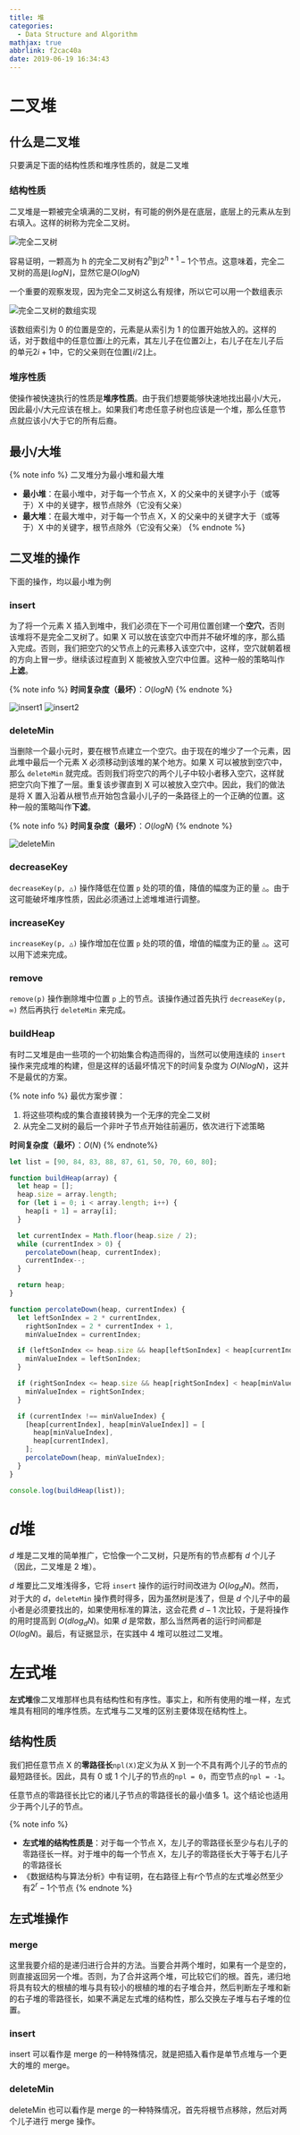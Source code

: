 ```yaml
---
title: 堆
categories:
  - Data Structure and Algorithm
mathjax: true
abbrlink: f2cac40a
date: 2019-06-19 16:34:43
---
```


# 二叉堆

## 什么是二叉堆

只要满足下面的结构性质和堆序性质的，就是二叉堆

### 结构性质

二叉堆是一颗被完全填满的二叉树，有可能的例外是在底层，底层上的元素从左到右填入。这样的树称为完全二叉树。

![完全二叉树](https://blog-images-1258719270.cos.ap-shanghai.myqcloud.com/%E6%95%B0%E6%8D%AE%E7%BB%93%E6%9E%84%E4%B8%8E%E7%AE%97%E6%B3%95/%E5%A0%86/%E5%AE%8C%E5%85%A8%E4%BA%8C%E5%8F%89%E6%A0%91.png)

容易证明，一颗高为 h 的完全二叉树有$2^h$到$2^{h+1} - 1$个节点。这意味着，完全二叉树的高是$\lfloor logN \rfloor$，显然它是$O(logN)$

一个重要的观察发现，因为完全二叉树这么有规律，所以它可以用一个数组表示

![完全二叉树的数组实现](https://blog-images-1258719270.cos.ap-shanghai.myqcloud.com/%E6%95%B0%E6%8D%AE%E7%BB%93%E6%9E%84%E4%B8%8E%E7%AE%97%E6%B3%95/%E5%A0%86/%E5%AE%8C%E5%85%A8%E4%BA%8C%E5%8F%89%E6%A0%91%E7%9A%84%E6%95%B0%E7%BB%84%E5%AE%9E%E7%8E%B0.png)

该数组索引为 0 的位置是空的，元素是从索引为 1 的位置开始放入的。这样的话，对于数组中的任意位置$i$上的元素，其左儿子在位置$2i$上，右儿子在左儿子后的单元$2i+1$中，它的父亲则在位置$\lfloor i/2 \rfloor$上。

### 堆序性质

使操作被快速执行的性质是**堆序性质**。由于我们想要能够快速地找出最小/大元，因此最小/大元应该在根上。如果我们考虑任意子树也应该是一个堆，那么任意节点就应该小/大于它的所有后裔。

## 最小/大堆

{% note info %}
二叉堆分为最小堆和最大堆

- **最小堆**：在最小堆中，对于每一个节点 X，X 的父亲中的关键字小于（或等于）X 中的关键字，根节点除外（它没有父亲）
- **最大堆**：在最大堆中，对于每一个节点 X，X 的父亲中的关键字大于（或等于）X 中的关键字，根节点除外（它没有父亲）
  {% endnote %}

## 二叉堆的操作

下面的操作，均以最小堆为例

### insert

为了将一个元素 X 插入到堆中，我们必须在下一个可用位置创建一个**空穴**，否则该堆将不是完全二叉树了。如果 X 可以放在该空穴中而并不破坏堆的序，那么插入完成。否则，我们把空穴的父节点上的元素移入该空穴中，这样，空穴就朝着根的方向上冒一步。继续该过程直到 X 能被放入空穴中位置。这种一般的策略叫作**上滤**。

{% note info %}
**时间复杂度（最坏）**：$O(logN)$
{% endnote %}

![insert1](https://blog-images-1258719270.cos.ap-shanghai.myqcloud.com/%E6%95%B0%E6%8D%AE%E7%BB%93%E6%9E%84%E4%B8%8E%E7%AE%97%E6%B3%95/%E5%A0%86/insert1.png)
![insert2](https://blog-images-1258719270.cos.ap-shanghai.myqcloud.com/%E6%95%B0%E6%8D%AE%E7%BB%93%E6%9E%84%E4%B8%8E%E7%AE%97%E6%B3%95/%E5%A0%86/insert2.png)

### deleteMin

当删除一个最小元时，要在根节点建立一个空穴。由于现在的堆少了一个元素，因此堆中最后一个元素 X 必须移动到该堆的某个地方。如果 X 可以被放到空穴中，那么 `deleteMin` 就完成。否则我们将空穴的两个儿子中较小者移入空穴，这样就把空穴向下推了一层。重复该步骤直到 X 可以被放入空穴中。因此，我们的做法是将 X 置入沿着从根节点开始包含最小儿子的一条路径上的一个正确的位置。这种一般的策略叫作**下滤**。

{% note info %}
**时间复杂度（最坏）**：$O(logN)$
{% endnote %}

![deleteMin](https://blog-images-1258719270.cos.ap-shanghai.myqcloud.com/%E6%95%B0%E6%8D%AE%E7%BB%93%E6%9E%84%E4%B8%8E%E7%AE%97%E6%B3%95/%E5%A0%86/deleteMin.png)

### decreaseKey

`decreaseKey(p, △)` 操作降低在位置 `p` 处的项的值，降值的幅度为正的量 `△`。由于这可能破坏堆序性质，因此必须通过上滤堆堆进行调整。

### increaseKey

`increaseKey(p, △)` 操作增加在位置 `p` 处的项的值，增值的幅度为正的量 `△`。这可以用下滤来完成。

### remove

`remove(p)` 操作删除堆中位置 `p` 上的节点。该操作通过首先执行 `decreaseKey(p, ∞)` 然后再执行 `deleteMin` 来完成。

### buildHeap

有时二叉堆是由一些项的一个初始集合构造而得的，当然可以使用连续的 `insert` 操作来完成堆的构建，但是这样的话最坏情况下的时间复杂度为 $O(NlogN)$，这并不是最优的方案。

{% note info %}
最优方案步骤：

1. 将这些项构成的集合直接转换为一个无序的完全二叉树
2. 从完全二叉树的最后一个非叶子节点开始往前遍历，依次进行下滤策略

**时间复杂度（最坏）**：$O(N)$
{% endnote%}

```js
let list = [90, 84, 83, 88, 87, 61, 50, 70, 60, 80];

function buildHeap(array) {
  let heap = [];
  heap.size = array.length;
  for (let i = 0; i < array.length; i++) {
    heap[i + 1] = array[i];
  }

  let currentIndex = Math.floor(heap.size / 2);
  while (currentIndex > 0) {
    percolateDown(heap, currentIndex);
    currentIndex--;
  }

  return heap;
}

function percolateDown(heap, currentIndex) {
  let leftSonIndex = 2 * currentIndex,
    rightSonIndex = 2 * currentIndex + 1,
    minValueIndex = currentIndex;

  if (leftSonIndex <= heap.size && heap[leftSonIndex] < heap[currentIndex]) {
    minValueIndex = leftSonIndex;
  }

  if (rightSonIndex <= heap.size && heap[rightSonIndex] < heap[minValueIndex]) {
    minValueIndex = rightSonIndex;
  }

  if (currentIndex !== minValueIndex) {
    [heap[currentIndex], heap[minValueIndex]] = [
      heap[minValueIndex],
      heap[currentIndex],
    ];
    percolateDown(heap, minValueIndex);
  }
}

console.log(buildHeap(list));
```

# $d$堆

$d$ 堆是二叉堆的简单推广，它恰像一个二叉树，只是所有的节点都有 $d$ 个儿子（因此，二叉堆是 2 堆）。

$d$ 堆要比二叉堆浅得多，它将 `insert` 操作的运行时间改进为 $O(log_dN)$。然而，对于大的 $d$，`deleteMin` 操作费时得多，因为虽然树是浅了，但是 $d$ 个儿子中的最小者是必须要找出的，如果使用标准的算法，这会花费 $d-1$ 次比较，于是将操作的用时提高到 $O(dlog_dN)$。如果 $d$ 是常数，那么当然两者的运行时间都是 $O(logN)$。最后，有证据显示，在实践中 4 堆可以胜过二叉堆。

# 左式堆

**左式堆**像二叉堆那样也具有结构性和有序性。事实上，和所有使用的堆一样，左式堆具有相同的堆序性质。左式堆与二叉堆的区别主要体现在结构性上。

## 结构性质

我们把任意节点 X 的**零路径长**`npl(X)`定义为从 X 到一个不具有两个儿子的节点的最短路径长。因此，具有 0 或 1 个儿子的节点的`npl = 0`，而空节点的`npl = -1`。

任意节点的零路径长比它的诸儿子节点的零路径长的最小值多 1。这个结论也适用少于两个儿子的节点。

{% note info %}

- **左式堆的结构性质是**：对于每一个节点 X，左儿子的零路径长至少与右儿子的零路径长一样。对于堆中的每一个节点 X，左儿子的零路径长大于等于右儿子的零路径长
- 《数据结构与算法分析》中有证明，在右路径上有$r$个节点的左式堆必然至少有$2^r-1$个节点
  {% endnote %}

## 左式堆操作

### merge

这里我要介绍的是递归进行合并的方法。当要合并两个堆时，如果有一个是空的，则直接返回另一个堆。否则，为了合并这两个堆，可比较它们的根。首先，递归地将具有较大的根植的堆与具有较小的根植的堆的右子堆合并，然后判断左子堆和新的右子堆的零路径长，如果不满足左式堆的结构性，那么交换左子堆与右子堆的位置。

### insert

insert 可以看作是 merge 的一种特殊情况，就是把插入看作是单节点堆与一个更大的堆的 merge。

### deleteMin

deleteMin 也可以看作是 merge 的一种特殊情况，首先将根节点移除，然后对两个儿子进行 merge 操作。
